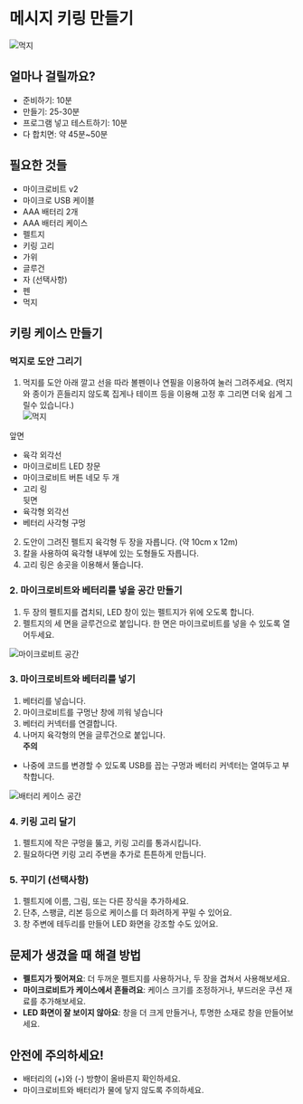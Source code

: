 # 메시지 키링 만들기
![먹지](/img/smilebadge.JPG)
## 얼마나 걸릴까요?
- 준비하기: 10분
- 만들기: 25-30분
- 프로그램 넣고 테스트하기: 10분
- 다 합치면: 약 45분~50분

## 필요한 것들
- 마이크로비트 v2
- 마이크로 USB 케이블
- AAA 배터리 2개
- AAA 배터리 케이스
- 펠트지   
- 키링 고리
- 가위  
- 글루건 
- 자 (선택사항)
- 펜   
- 먹지  

## 키링 케이스 만들기

### 먹지로 도안 그리기  
1. 먹지를 도안 아래 깔고 선을 따라 볼펜이나 연필을 이용하여 눌러 그려주세요. (먹지와 종이가 흔들리지 않도록 집게나 테이프 등을 이용해 고정 후 그리면 더욱 쉽게 그릴수 있습니다.)  
![먹지](/img/R0006899.JPG)


앞면 
- 육각 외각선  
- 마이크로비트 LED 창문 
- 마이크로비트 버튼 네모 두 개 
- 고리 링  
뒷면 
- 육각형 외각선
- 베터리 사각형 구멍 

2. 도안이 그려진 펠트지 육각형 두 장을 자릅니다. (약 10cm x 12m)
3. 칼을 사용하여 육각형 내부에 있는 도형들도 자릅니다. 
4. 고리 링은 송곳을 이용해서 뚤습니다. 

### 2. 마이크로비트와 베터리를 넣을 공간 만들기
1. 두 장의 펠트지를 겹치되, LED 창이 있는 펠트지가 위에 오도록 합니다.
2. 펠트지의 세 면을 글루건으로 붙입니다. 한 면은 마이크로비트를 넣을 수 있도록 열어두세요.

![마이크로비트 공간](/img/stick.JPG)

### 3. 마이크로비트와 베터리를 넣기 
1. 베터리를 넣습니다. 
2. 마이크로비트를 구멍난 창에 끼워 넣습니다  
3. 베터리 커넥터를 연결합니다. 
4. 나머지 육각형의 면을 글루건으로 붙입니다.  
**주의**  
- 나중에 코드를 변경할 수 있도록 USB를 꼽는 구멍과 베터리 커넥터는 열여두고 부착합니다. 

![배터리 케이스 공간](/img/USB_cable_space.JPG)

### 4. 키링 고리 달기 
1. 펠트지에 작은 구멍을 뚫고, 키링 고리를 통과시킵니다.
2. 필요하다면 키링 고리 주변을 추가로 튼튼하게 만듭니다.

### 5. 꾸미기 (선택사항)
1. 펠트지에 이름, 그림, 또는 다른 장식을 추가하세요.
2. 단추, 스팽글, 리본 등으로 케이스를 더 화려하게 꾸밀 수 있어요.
3. 창 주변에 테두리를 만들어 LED 화면을 강조할 수도 있어요.

## 문제가 생겼을 때 해결 방법

- **펠트지가 찢어져요**: 더 두꺼운 펠트지를 사용하거나, 두 장을 겹쳐서 사용해보세요.
- **마이크로비트가 케이스에서 흔들려요**: 케이스 크기를 조정하거나, 부드러운 쿠션 재료를 추가해보세요.
- **LED 화면이 잘 보이지 않아요**: 창을 더 크게 만들거나, 투명한 소재로 창을 만들어보세요.

## 안전에 주의하세요!

- 배터리의 (+)와 (-) 방향이 올바른지 확인하세요.
- 마이크로비트와 배터리가 물에 닿지 않도록 주의하세요.